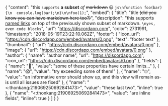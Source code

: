 {
  "content": "this `supports` __a__ **subset** *of* ~~markdown~~ 😃 ```js\nfunction foo(bar) {\n  console.log(bar);\n}\n\nfoo(1);```",
  "embed": {
    "title": "title ~~(did you know you can have markdown here too?)~~",
    "description": "this supports [named links](https://discordapp.com) on top of the previously shown subset of markdown. ```\nyes, even code blocks```",
    "url": "https://discordapp.com",
    "color": 2731991,
    "timestamp": "2018-05-19T23:22:10.062Z",
    "footer": {
      "icon_url": "https://cdn.discordapp.com/embed/avatars/0.png",
      "text": "footer text"
    },
    "thumbnail": {
      "url": "https://cdn.discordapp.com/embed/avatars/0.png"
    },
    "image": {
      "url": "https://cdn.discordapp.com/embed/avatars/0.png"
    },
    "author": {
      "name": "author name",
      "url": "https://discordapp.com",
      "icon_url": "https://cdn.discordapp.com/embed/avatars/0.png"
    },
    "fields": [
      {
        "name": "🤔",
        "value": "some of these properties have certain limits..."
      },
      {
        "name": "😱",
        "value": "try exceeding some of them!"
      },
      {
        "name": "🙄",
        "value": "an informative error should show up, and this view will remain as-is until all issues are fixed"
      },
      {
        "name": "<:thonkang:219069250692841473>",
        "value": "these last two",
        "inline": true
      },
      {
        "name": "<:thonkang:219069250692841473>",
        "value": "are inline fields",
        "inline": true
      }
    ]
  }
}
